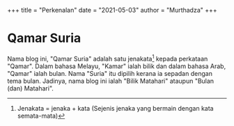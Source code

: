+++
title = "Perkenalan"
date = "2021-05-03"
author = "Murthadza"
+++

# Qamar Suria

Nama blog ini, "Qamar Suria" adalah satu jenakata[^1] kepada perkataan "Qamar". Dalam bahasa Melayu, "Kamar" ialah bilik dan dalam bahasa Arab, "Qamar" ialah bulan. Nama "Suria" itu dipilih kerana ia sepadan dengan tema bulan. Jadinya, nama blog ini ialah "Bilik Matahari" ataupun "Bulan (dan) Matahari".

[^1]: Jenakata = jenaka + kata (Sejenis jenaka yang bermain dengan kata semata-mata)